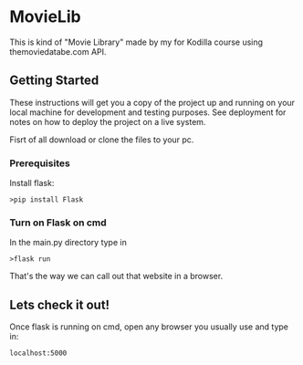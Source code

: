 # MovieLib
This is kind of "Movie Library" made by my for Kodilla course using themoviedatabe.com API.

## Getting Started

These instructions will get you a copy of the project up and running on your local machine for development and testing purposes. See deployment for notes on how to deploy the project on a live system.

Fisrt of all download or clone the files to your pc.

### Prerequisites

Install flask:

```
>pip install Flask
```

### Turn on Flask on cmd

In the main.py directory type in
```
>flask run
```
That's the way we can call out that website in a browser.

## Lets check it out!

Once flask is running on cmd, open any browser you usually use and type in:
```
localhost:5000
```
